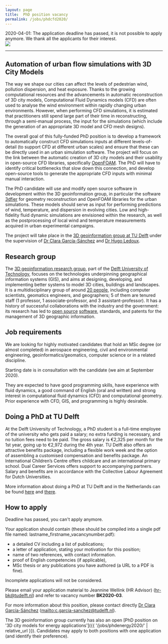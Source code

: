 ```yaml
---
layout: page
title:  PhD position vacancy
permalink: /jobs/phdcfd2020/
---
```


<div class="alert alert-danger" role="alert">2020-04-01: The application deadline has passed, it is not possible to apply anymore. We thank all the applicants for their interest.</div>

<div class="row">
	<div class="col-sm-12 col-xs-12"><img class="img-responsive" src="{{ "img/banner.jpg" }}"></div>
</div>

- - - 

## Automation of urban flow simulations with 3D City Models

The way we shape our cities can affect the levels of pedestrian wind, pollution dispersion, and heat exposure. 
Thanks to the growing computational resources and the advancements in automatic reconstruction of 3D city models, Computational Fluid Dynamics models (CFD) are often used to analyse the wind environment within rapidly changing urban environments. 
However, when performing CFD simulations, it is estimated that practitioners still spend large part of their time in reconstructing, through a semi-manual process, the input for the simulations (which include the generation of an appropriate 3D model and CFD mesh designs). 

The overall goal of this fully-funded PhD position is to develop a framework to automatically construct CFD simulations inputs at different levels-of-detail (to support CFD at different urban scales) and ensure that these can be directly used in an urban simulation software. 
The project will focus on the link between the automatic creation of 3D city models and their usability in open-source CFD libraries, specifically [OpenFOAM](https://openfoam.com). 
The PhD will have to identify critical bottlenecks that slow down this connection, and develop open-source tools to generate the appropriate CFD inputs with minimal manual interaction.

The PhD candidate will use and modify open source software in development within the 3D geoinformation group, in particular the software [3dfier](https://github.com/tudelft3d/3dfier) for geometry reconstruction and OpenFOAM libraries for the urban simulations. 
These models should serve as input for performing predictions of wind, temperature, and dispersion in evolving cities. 
Low and high-fidelity fluid dynamic simulations are envisioned within the research, as well as the postprocessing of local wind and temperature measurements acquired in urban experimental campaigns.

The project will take place in the [3D geoinformation group at TU Delft](https://3d.bk.tudelft.nl) under the supervision of [Dr Clara García-Sánchez](https://3d.bk.tudelft.nl/gsclara/) and [Dr Hugo Ledoux](https://3d.bk.tudelft.nl/hledoux).


## Research group

The [3D geoinformation research group](https://3d.bk.tudelft.nl), part of the [Delft University of Technology](http://www.tudelft.nl), focuses on the technologies underpinning geographical information systems (GIS), and aims at designing, developing, and implementing better systems to model 3D cities, buildings and landscapes.
It is a multidisciplinary group of around [20 people](/about/), including computer scientists, geomatics engineers, and geographers; 5 of them are tenured staff (1 professor, 1 associate-professor, and 3 assistant-professor).
It has a history of successful collaborations with the industry and the government: its research has led to [open source](https://github.com/tudelft3d) [software](https://github.com/tudelft3d), standards, and patents for the management of 3D geographic information.



## Job requirements
<!-- 600 char --> 

We are looking for highly motivated candidates that hold an MSc degree (or almost completed) in aerospace engineering, civil and environmental engineering, geoinformatics/geomatics, computer science or in a related discipline. 

Starting date is in consultation with the candidate (we aim at September 2020).

They are expected to have good programming skills, have experience with fluid dynamics, a good command of English (oral and written) and strong interest in computational fluid dynamics (CFD) and computational geometry. 
Prior experience with CFD, GIS, and programming is highly desirable. 


## Doing a PhD at TU Delft

At the Delft University of Technology, a PhD student is a full-time employee of the university who gets paid a salary; no extra funding is necessary, and no tuition fees need to be paid.
The gross salary is €2,325 per month for the 1st year, going up to €2,972 during the 4th year.
TU Delft also offers an attractive benefits package, including a flexible work week and the option of assembling a customised compensation and benefits package.
An International Children’s Centre offers childcare and an international primary school. Dual Career Services offers support to accompanying partners. Salary and benefits are in accordance with the Collective Labour Agreement for Dutch Universities.

More information about doing a PhD at TU Delft and in the Netherlands can be found [here](http://www.graduateschool.tudelft.nl) and [there](http://www.studyinholland.nl/education-system/degrees/phd).

## How to apply

<!-- <div class="alert alert-info" role="alert">
Deadline to apply is 31 March 2020 at 23:00 (Amsterdam time).
</div> -->

<div class="alert alert-danger" role="alert">
Deadline has passed, you can't apply anymore.
</div>

Your application should contain (these should be compiled into a single pdf file named: lastname_firstname_vacancynumber.pdf):

  - a detailed CV including a list of publications;
  - a letter of application, stating your motivation for this position;
  - name of two references, with contact information.
  - proof of English competencies (if applicable),
  - MSc thesis or any publications you have authored (a URL to a PDF is fine).

Incomplete applications will not be considered.

Please email your application material to Jeannine Wellink (HR Advisor) (<hr-bk@tudelft.nl>) and refer to vacancy number __BK2020-03__.

For more information about this position, please contact directly [Dr Clara García-Sánchez](https://3d.bk.tudelft.nl/gsclara/) (<mailto:c.garcia-sanchez@tudelft.nl>).

The 3D geoinformation group currently has also an open [PhD position on '3D city models for energy applications']({{ '/jobs/phdenergy2020/' | relative_url }}). 
Candidates may apply to both positions with one application (and identify their preference). 